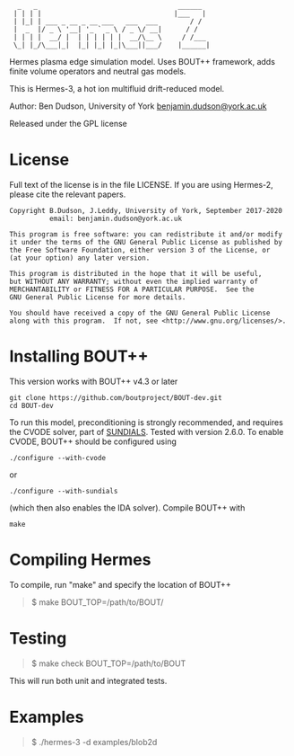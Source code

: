       _   _                                   ______
     | | | |                                 |___   |
     | |_| | ___ _ __ _ __ ___   ___  ___        / /
     |  _  |/ _ \ '__| '_ ` _ \ / _ \/ __|      / /
     | | | |  __/ |  | | | | | |  __/\__ \     / /___
     \_| |_/\___|_|  |_| |_| |_|\___||___/    |______| 


Hermes plasma edge simulation model. Uses BOUT++ framework, adds finite volume
operators and neutral gas models.

This is Hermes-3, a hot ion multifluid drift-reduced model.

Author: Ben Dudson, University of York <benjamin.dudson@york.ac.uk>

Released under the GPL license

License
=======

Full text of the license is in the file LICENSE. If you are using Hermes-2,
please cite the relevant papers.

    Copyright B.Dudson, J.Leddy, University of York, September 2017-2020
              email: benjamin.dudson@york.ac.uk

    This program is free software: you can redistribute it and/or modify
    it under the terms of the GNU General Public License as published by
    the Free Software Foundation, either version 3 of the License, or
    (at your option) any later version.

    This program is distributed in the hope that it will be useful,
    but WITHOUT ANY WARRANTY; without even the implied warranty of
    MERCHANTABILITY or FITNESS FOR A PARTICULAR PURPOSE.  See the
    GNU General Public License for more details.

    You should have received a copy of the GNU General Public License
    along with this program.  If not, see <http://www.gnu.org/licenses/>.

Installing BOUT++
=================

This version works with BOUT++ v4.3 or later

    git clone https://github.com/boutproject/BOUT-dev.git
    cd BOUT-dev

To run this model, preconditioning is strongly recommended, and requires the CVODE solver, part of [SUNDIALS](http://computation.llnl.gov/projects/sundials).
Tested with version 2.6.0. To enable CVODE, BOUT++ should be configured using

    ./configure --with-cvode

or

    ./configure --with-sundials

(which then also enables the IDA solver). Compile BOUT++ with

    make

Compiling Hermes
================

To compile, run "make" and specify the location of BOUT++
> $ make BOUT_TOP=/path/to/BOUT/

Testing
=======

> $ make check BOUT_TOP=/path/to/BOUT

This will run both unit and integrated tests.

Examples
========

> $ ./hermes-3 -d examples/blob2d

